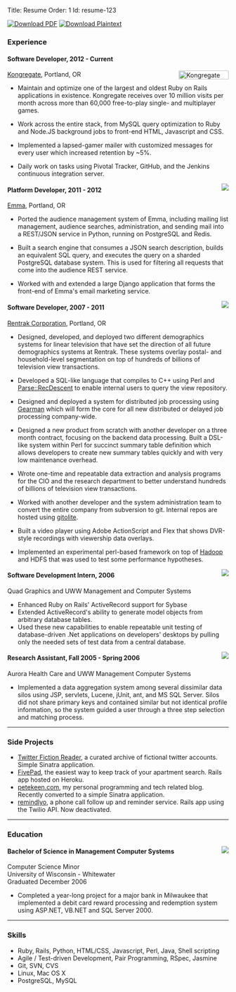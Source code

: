 Title: Resume
Order: 1
Id:    resume-123

<div class="formats pull-right">
  <a rel="nofollow" href="/resume.pdf"><img alt="Download PDF" src="http://files.bugsplatcdn.com/files/7d44797a6ac52e7fb898/pdf.png"></img></a>
  <a rel="nofollow" href="/resume.md"><img alt="Download Plaintext" src="http://files.bugsplatcdn.com/files/4fb4d0b0a7a0bb33a2e0/markdown.png"></img></a>
</div>

### Experience

#### Software Developer, 2012 - Current ####

<a href="http://www.kongregate.com/"><img src="http://cdn1.kongcdn.com/images/sharedassets/badge114x20white.gif" width="114" height="20" alt="Kongregate logo" style="float:right; clear:both;"></a>
[Kongregate](http://www.kongregate.com), Portland, OR

* Maintain and optimize one of the largest and oldest Ruby on Rails
  applications in existence. Kongregate receives over 10 million visits
  per month across more than 60,000 free-to-play single- and
  multiplayer games.

* Work across the entire stack, from MySQL query optimization to Ruby
  and Node.JS background jobs to front-end HTML, Javascript and CSS.
  
* Implemented a lapsed-gamer mailer with customized messages for every
  user which increased retention by ~5%.
  
* Daily work on tasks using Pivotal Tracker, GitHub, and the Jenkins
  continuous integration server.

<a href="http://www.myemma.com"><img src="http://myemma.com/static/global/favicons/apple-iphone.png" style="float:right; clear:both;"></a>
#### Platform Developer, 2011 - 2012 ###

[Emma](http://www.myemma.com), Portland, OR

* Ported the audience management system of Emma, including mailing list
  management, audience searches, administration, and sending mail
  into a REST/JSON service in Python, running on PostgreSQL and Redis.

* Built a search engine that consumes a JSON search description,
  builds an equivalent SQL query, and executes the query on a sharded
  PostgreSQL database system. This is used for filtering all requests
  that come into the audience REST service.

* Worked with and extended a large Django application that forms the
  front-end of Emma's email marketing service.


<a href="http://www.rentrak.com"><img src="http://files.bugsplatcdn.com/files/9bf6c310b2d627e85828/Rentrak_Logo-02-LowRes.jpg" style="float:right; clear:both;"></a>
#### Software Developer, 2007 - 2011 ###

[Rentrak Corporation](http://www.rentrak.com), Portland, OR

* Designed, developed, and deployed two different demographics systems
  for linear television that have set the direction of all future demographics
  systems at Rentrak. These systems overlay postal- and household-level
  segmentation on top of hundreds of billions of television view transactions.

* Developed a SQL-like language that compiles to C++ using Perl and
  [Parse::RecDescent](http://search.cpan.org/dist/Parse-RecDescent) to
  enable internal users to query the view repository.

* Designed and deployed a system for distributed job processing using
  [Gearman](http://gearman.org) which will form the core for all new
  distributed or delayed job processing company-wide.

* Designed a new product from scratch with another developer on a three
  month contract, focusing on the backend data processing. Built a DSL-like
  system within Perl for succinct summary table definition which allows
  developers to create new summary tables quickly and with very low maintenance
  overhead.
  
* Wrote one-time and repeatable data extraction and analysis programs
  for the CIO and the research department to better understand hundreds of billions 
  of television view transactions. 

* Worked with another developer and the system administration team to
  convert the entire company from subversion to git. Internal repos are
  hosted using [gitolite](http://github.com/sitaramc/gitolite).
  
* Built a video player using Adobe ActionScript and Flex that shows
  DVR-style recordings with viewership data overlays.

* Implemented an experimental perl-based framework on top of
  [Hadoop](http://hadoop.apache.org/) and HDFS that was used to test some
  performance hypotheses.

<a href="http://www.qg.com"><img src="http://files.bugsplatcdn.com/files/c063dd2c64a30ef4c3ac/quad_graphics.png" style="float:right;clear:both;"></a>
#### Software Development Intern, 2006

Quad Graphics and UWW Management and Computer Systems

* Enhanced Ruby on Rails' ActiveRecord support for Sybase
* Extended ActiveRecord's ability to generate model objects from
  arbitrary database tables.
* Used these new capabilities to enable repeatable unit testing
  of database-driven .Net applications on developers' desktops by
  pulling only the needed sets of test data from a central database.

<a href="http://www.aurorahealthcare.org"><img src="http://files.bugsplatcdn.com/files/edc7d57b036b82ac6634/aurora_healthcare-1.png" style="float:right;clear:both;"></a>
#### Research Assistant, Fall 2005 - Spring 2006

Aurora Health Care and UWW Management Computer Systems

* Implemented a data aggregation system among several dissimilar data silos
  using JSP, servlets, Lucene, jUnit, ant, and MS SQL Server. Silos did not share 
  primary keys and contained similar but not identical profile information, so the 
  system guided a user through a three step selection and matching process.

<hr class="separator">
  
### Side Projects

* [Twitter Fiction Reader](http://twitter-fiction-reader.herokuapp.com), a curated archive of fictional twitter accounts. Simple Sinatra application.
* [FivePad](https://www.fivepad.me), the easiest way to keep track of your apartment search. Rails app hosted on Heroku.
* [petekeen.com](http://petekeen.com), my personal programming and tech related blog. Recently converted to a simple Sinatra application.
* [remindlyo](http://www.remindlyo.com), a phone call follow up and reminder service. Rails app using the Twilio API. Now deactivated.

<hr class="separator">

### Education

<a href="http://www.uww.edu"><img src="http://files.bugsplatcdn.com/files/059b04fcc24ba55dedee/uww_logo.jpg" style="float:right;clear:both"></a>
#### Bachelor of Science in Management Computer Systems

Computer Science Minor  
University of Wisconsin - Whitewater  
Graduated December 2006

* Completed a year-long project for a major bank in Milwaukee that implemented a
  debit card reward processing and redemption system using ASP.NET, VB.NET and SQL Server 2000.

<hr class="separator">
  
### Skills

* Ruby, Rails, Python, HTML/CSS, Javascript, Perl, Java, Shell scripting
* Agile / Test-driven Development, Pair Programming, RSpec, Jasmine
* Git, SVN, CVS
* Linux, Mac OS X
* PostgreSQL, MySQL

